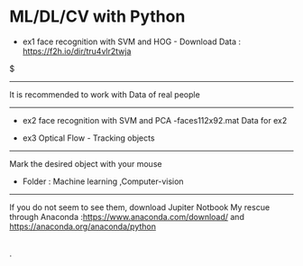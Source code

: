 # ML/DL/CV with Python



* ex1 face recognition with SVM and HOG - Download Data : https://f2h.io/dir/tru4vlr2twja

 $
****
It is recommended to work with Data of real people
****
* ex2 face recognition with SVM and PCA
  -faces112x92.mat Data for ex2 

* ex3 Optical Flow - Tracking objects
****
Mark the desired object with your mouse

* Folder : Machine learning  ,Computer-vision
 ****
If you do not seem to see them, download Jupiter Notbook
My rescue through Anaconda :https://www.anaconda.com/download/
and 
https://anaconda.org/anaconda/python
  
 \
  .
